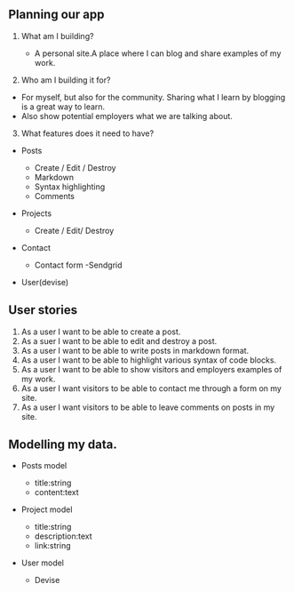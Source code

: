 ## Planning our app

1. What am I building?
   - A personal site.A place where I can blog and share examples of my work.

2. Who am I building it for?
  - For myself, but also for the community. Sharing what I learn by blogging is a great
    way to learn.
  - Also show potential employers what we are talking about.

3. What features does it need to have?
  - Posts
    - Create / Edit / Destroy
    - Markdown
    - Syntax highlighting
    - Comments

  - Projects
    - Create / Edit/ Destroy

  - Contact
    - Contact form
    -Sendgrid

  - User(devise)

## User stories
1. As a user I want to be able to create a post.
2. As a suer I want to be able to edit and destroy a post.
3. As a user I want to be able to write posts in markdown format.
4. As a user I want to be able to highlight various syntax of code blocks.
5. As a user I want to be able to show visitors and employers examples of my work.
6. As a user I want visitors to be able to contact me through a form on my site.
7. As a user I want visitors to be able to leave comments on posts in my site.


## Modelling my data.
 - Posts model
    - title:string
    - content:text

 - Project model
    - title:string
    - description:text
    - link:string

 - User model
    - Devise
